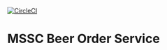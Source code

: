 [![CircleCI](https://circleci.com/gh/Dmitriy-Butramyou/mssc-beer-order-service.svg?style=svg)](https://circleci.com/gh/Dmitriy-Butramyou/mssc-beer-order-service)

# MSSC Beer Order Service
